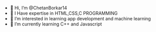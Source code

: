 - 👋 Hi, I’m @ChetanBorkar14
- 🌱 I Have expertise in HTML,CSS,C PROGRAMMING 
- 👀 I’m interested in learning app development and machine learning
- 🌱 I’m currently learning C++ and Javascript

